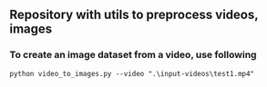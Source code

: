 
## Repository with utils to preprocess videos, images

### To create an image dataset from a video, use following

```
python video_to_images.py --video ".\input-videos\test1.mp4"
```